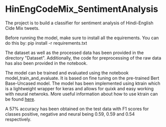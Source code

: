 # HinEngCodeMix_SentimentAnalysis

The project is to build a classifier for sentiment analysis of Hindi-English Cide Mix tweets.

Before running the model, make sure to install all the equirements. You can do this by:
pip install -r requirements.txt

The dataset as well as the processed data has been provided in the directory "Dataset". Additionally, the code for preprocessing of the raw data has also been provided in the notebook.

The model can be trained and evaluated using the notebook model_train_and_evaluate. It is based on fine tuning on the pre-trained Bert Base-Uncased model. The model has been implemented using ktrain which is a lightweight wrapper for keras and allows for quixk and easy working with neural netwroks. More useful information about how to use ktrain can be found [here](https://github.com/amaiya/ktrain).

A 57% accuracy has been obtained on the test data with F1 scores for classes positive, negative and neural being 0.59, 0.59 and 0.54 respectively.
